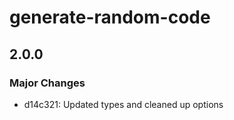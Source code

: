 # generate-random-code

## 2.0.0

### Major Changes

- d14c321: Updated types and cleaned up options
